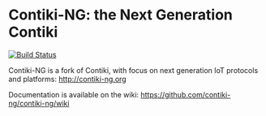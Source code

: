 # Contiki-NG: the Next Generation Contiki

[![Build Status](https://travis-ci.org/contiki-ng/contiki-ng.svg?branch=master)](https://travis-ci.org/contiki-ng/contiki-ng/branches)

Contiki-NG is a fork of Contiki, with focus on next generation IoT protocols and platforms: http://contiki-ng.org

Documentation is available on the wiki: https://github.com/contiki-ng/contiki-ng/wiki

